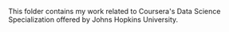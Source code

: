 This folder contains my work related to Coursera's Data Science Specialization offered by Johns Hopkins University.